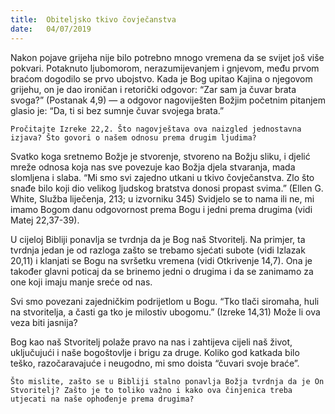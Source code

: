 ```yaml
---
title:  Obiteljsko tkivo čovječanstva
date:   04/07/2019
---
```


Nakon pojave grijeha nije bilo potrebno mnogo vremena da se svijet još više pokvari. Potaknuto ljubomorom, nerazumijevanjem i gnjevom, među prvom braćom dogodilo se prvo ubojstvo. Kada je Bog upitao Kajina o njegovom grijehu, on je dao ironičan i retorički odgovor: “Zar sam ja čuvar brata svoga?” (Postanak 4,9) — a odgovor nagoviješten Božjim početnim pitanjem glasio je: “Da, ti si bez sumnje čuvar svojega brata.”

`Pročitajte Izreke 22,2. Što nagovještava ova naizgled jednostavna izjava? Što govori o našem odnosu prema drugim ljudima?`

Svatko koga sretnemo Božje je stvorenje, stvoreno na Božju sliku, i djelić mreže odnosa koja nas sve povezuje kao Božja djela stvaranja, mada slomljena i slaba. “Mi smo svi zajedno utkani u tkivo čovječanstva. Zlo što snađe bilo koji dio velikog ljudskog bratstva donosi propast svima.” (Ellen G. White, Služba liječenja, 213; u izvorniku 345) Svidjelo se to nama ili ne, mi imamo Bogom danu odgovornost prema Bogu i jedni prema drugima (vidi Matej 22,37-39).

U cijeloj Bibliji ponavlja se tvrdnja da je Bog naš Stvoritelj. Na primjer, ta tvrdnja jedan je od razloga zašto se trebamo sjećati subote (vidi Izlazak 20,11) i klanjati se Bogu na svršetku vremena (vidi Otkrivenje 14,7). Ona je također glavni poticaj da se brinemo jedni o drugima i da se zanimamo za one koji imaju manje sreće od nas.

Svi smo povezani zajedničkim podrijetlom u Bogu. “Tko tlači siromaha, huli na stvoritelja, a časti ga tko je milostiv ubogomu.” (Izreke 14,31) Može li ova veza biti jasnija?

Bog kao naš Stvoritelj polaže pravo na nas i zahtijeva cijeli naš život, uključujući i naše bogoštovlje i brigu za druge. Koliko god katkada bilo teško, razočaravajuće i neugodno, mi smo doista “čuvari svoje braće”.

`Što mislite, zašto se u Bibliji stalno ponavlja Božja tvrdnja da je On Stvoritelj? Zašto je to toliko važno i kako ova činjenica treba utjecati na naše ophođenje prema drugima?`  
